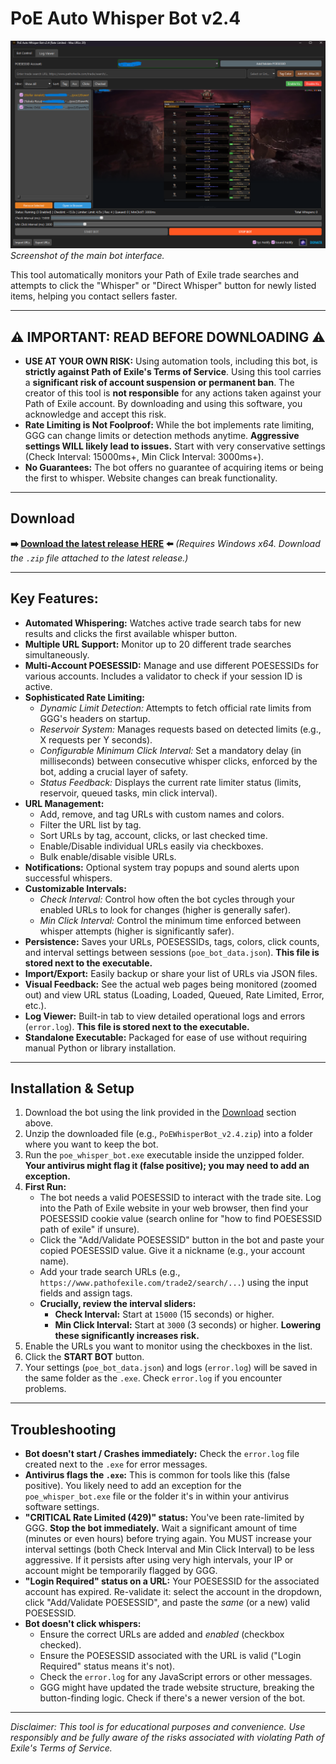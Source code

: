 # PoE Auto Whisper Bot v2.4

![PoE Auto Whisper Bot Main Interface](screenshots/screenshot_main.png)
*Screenshot of the main bot interface.*

This tool automatically monitors your Path of Exile trade searches and attempts to click the "Whisper" or "Direct Whisper" button for newly listed items, helping you contact sellers faster.

---

## ⚠️ IMPORTANT: READ BEFORE DOWNLOADING ⚠️

*   **USE AT YOUR OWN RISK:** Using automation tools, including this bot, is **strictly against Path of Exile's Terms of Service**. Using this tool carries a **significant risk of account suspension or permanent ban**. The creator of this tool is **not responsible** for any actions taken against your Path of Exile account. By downloading and using this software, you acknowledge and accept this risk.
*   **Rate Limiting is Not Foolproof:** While the bot implements rate limiting, GGG can change limits or detection methods anytime. **Aggressive settings WILL likely lead to issues.** Start with very conservative settings (Check Interval: 15000ms+, Min Click Interval: 3000ms+).
*   **No Guarantees:** The bot offers no guarantee of acquiring items or being the first to whisper. Website changes can break functionality.

---

## Download


**➡️ [Download the latest release HERE](https://github.com/merlin293/PoE2-Live-Search-Sniper/releases/latest) ⬅️**
*(Requires Windows x64. Download the `.zip` file attached to the latest release.)*


---

## Key Features:

*   **Automated Whispering:** Watches active trade search tabs for new results and clicks the first available whisper button.
*   **Multiple URL Support:** Monitor up to 20 different trade searches simultaneously.
*   **Multi-Account POESESSID:** Manage and use different POESESSIDs for various accounts. Includes a validator to check if your session ID is active.
*   **Sophisticated Rate Limiting:**
    *   *Dynamic Limit Detection:* Attempts to fetch official rate limits from GGG's headers on startup.
    *   *Reservoir System:* Manages requests based on detected limits (e.g., X requests per Y seconds).
    *   *Configurable Minimum Click Interval:* Set a mandatory delay (in milliseconds) between consecutive whisper clicks, enforced by the bot, adding a crucial layer of safety.
    *   *Status Feedback:* Displays the current rate limiter status (limits, reservoir, queued tasks, min click interval).
*   **URL Management:**
    *   Add, remove, and tag URLs with custom names and colors.
    *   Filter the URL list by tag.
    *   Sort URLs by tag, account, clicks, or last checked time.
    *   Enable/Disable individual URLs easily via checkboxes.
    *   Bulk enable/disable visible URLs.
*   **Notifications:** Optional system tray popups and sound alerts upon successful whispers.
*   **Customizable Intervals:**
    *   *Check Interval:* Control how often the bot cycles through your enabled URLs to look for changes (higher is generally safer).
    *   *Min Click Interval:* Control the minimum time enforced between whisper attempts (higher is significantly safer).
*   **Persistence:** Saves your URLs, POESESSIDs, tags, colors, click counts, and interval settings between sessions (`poe_bot_data.json`). **This file is stored next to the executable.**
*   **Import/Export:** Easily backup or share your list of URLs via JSON files.
*   **Visual Feedback:** See the actual web pages being monitored (zoomed out) and view URL status (Loading, Loaded, Queued, Rate Limited, Error, etc.).
*   **Log Viewer:** Built-in tab to view detailed operational logs and errors (`error.log`). **This file is stored next to the executable.**
*   **Standalone Executable:** Packaged for ease of use without requiring manual Python or library installation.

---

## Installation & Setup

1.  Download the bot using the link provided in the [Download](#download) section above.
2.  Unzip the downloaded file (e.g., `PoEWhisperBot_v2.4.zip`) into a folder where you want to keep the bot.
3.  Run the `poe_whisper_bot.exe` executable inside the unzipped folder. **Your antivirus might flag it (false positive); you may need to add an exception.**
4.  **First Run:**
    *   The bot needs a valid POESESSID to interact with the trade site. Log into the Path of Exile website in your web browser, then find your POESESSID cookie value (search online for "how to find POESESSID path of exile" if unsure).
    *   Click the "Add/Validate POESESSID" button in the bot and paste your copied POESESSID value. Give it a nickname (e.g., your account name).
    *   Add your trade search URLs (e.g., `https://www.pathofexile.com/trade2/search/...`) using the input fields and assign tags.
    *   **Crucially, review the interval sliders:**
        *   **Check Interval:** Start at `15000` (15 seconds) or higher.
        *   **Min Click Interval:** Start at `3000` (3 seconds) or higher. **Lowering these significantly increases risk.**
5.  Enable the URLs you want to monitor using the checkboxes in the list.
6.  Click the **START BOT** button.
7.  Your settings (`poe_bot_data.json`) and logs (`error.log`) will be saved in the same folder as the `.exe`. Check `error.log` if you encounter problems.

---

## Troubleshooting

*   **Bot doesn't start / Crashes immediately:** Check the `error.log` file created next to the `.exe` for error messages.
*   **Antivirus flags the `.exe`:** This is common for tools like this (false positive). You likely need to add an exception for the `poe_whisper_bot.exe` file or the folder it's in within your antivirus software settings.
*   **"CRITICAL Rate Limited (429)" status:** You've been rate-limited by GGG. **Stop the bot immediately.** Wait a significant amount of time (minutes or even hours) before trying again. You MUST increase your interval settings (both Check Interval and Min Click Interval) to be less aggressive. If it persists after using very high intervals, your IP or account might be temporarily flagged by GGG.
*   **"Login Required" status on a URL:** Your POESESSID for the associated account has expired. Re-validate it: select the account in the dropdown, click "Add/Validate POESESSID", and paste the *same* (or a new) valid POESESSID.
*   **Bot doesn't click whispers:**
    *   Ensure the correct URLs are added and *enabled* (checkbox checked).
    *   Ensure the POESESSID associated with the URL is valid ("Login Required" status means it's not).
    *   Check the `error.log` for any JavaScript errors or other messages.
    *   GGG might have updated the trade website structure, breaking the button-finding logic. Check if there's a newer version of the bot.

---

*Disclaimer: This tool is for educational purposes and convenience. Use responsibly and be fully aware of the risks associated with violating Path of Exile's Terms of Service.*
